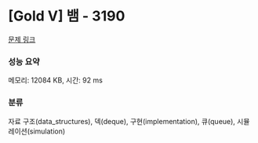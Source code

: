 # [Gold V] 뱀 - 3190 

[문제 링크](https://www.acmicpc.net/problem/3190) 

### 성능 요약

메모리: 12084 KB, 시간: 92 ms

### 분류

자료 구조(data_structures), 덱(deque), 구현(implementation), 큐(queue), 시뮬레이션(simulation)

